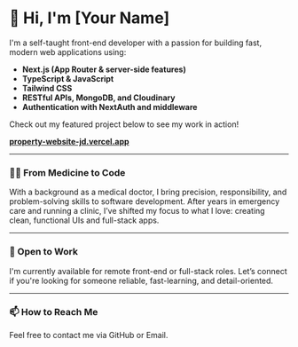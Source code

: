 # 👋 Hi, I'm [Your Name]

I'm a self-taught front-end developer with a passion for building fast, modern web applications using:

- **Next.js (App Router & server-side features)**
- **TypeScript & JavaScript**
- **Tailwind CSS**
- **RESTful APIs, MongoDB, and Cloudinary**
- **Authentication with NextAuth and middleware**

Check out my featured project below to see my work in action!

**[property-website-jd.vercel.app](https://property-website-jd.vercel.app/)**

---

### 👨‍⚕️ From Medicine to Code

With a background as a medical doctor, I bring precision, responsibility, and problem-solving skills to software development. After years in emergency care and running a clinic, I’ve shifted my focus to what I love: creating clean, functional UIs and full-stack apps.

---

### 💼 Open to Work

I'm currently available for remote front-end or full-stack roles. Let’s connect if you're looking for someone reliable, fast-learning, and detail-oriented.

---

### 📫 How to Reach Me

Feel free to contact me via GitHub or Email.

